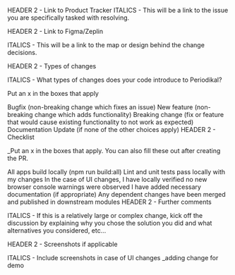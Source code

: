 HEADER 2 - Link to Product Tracker ITALICS - This will be a link to the issue you are specifically tasked with resolving.

HEADER 2 - Link to Figma/Zeplin

ITALICS - This will be a link to the map or design behind the change decisions.

HEADER 2 - Types of changes

ITALICS - What types of changes does your code introduce to Periodikal?

Put an x in the boxes that apply

 Bugfix (non-breaking change which fixes an issue)
 New feature (non-breaking change which adds functionality)
 Breaking change (fix or feature that would cause existing functionality to not work as expected)
 Documentation Update (if none of the other choices apply)
HEADER 2 - Checklist

_Put an x in the boxes that apply. You can also fill these out after creating the PR.

 All apps build locally (npm run build:all)
 Lint and unit tests pass locally with my changes
 In the case of UI changes, I have locally verified no new browser console warnings were observed
 I have added necessary documentation (if appropriate)
 Any dependent changes have been merged and published in downstream modules
HEADER 2 - Further comments

ITALICS - If this is a relatively large or complex change, kick off the discussion by explaining why you chose the solution you did and what alternatives you considered, etc...

HEADER 2 - Screenshots if applicable

ITALICS - Include screenshots in case of UI changes _adding change for demo
